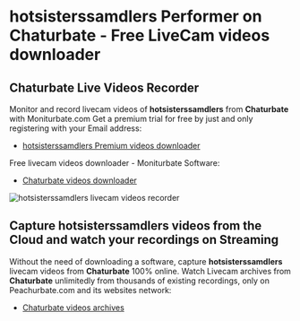 # hotsisterssamdlers Performer on Chaturbate - Free LiveCam videos downloader

## Chaturbate Live Videos Recorder

Monitor and record livecam videos of **hotsisterssamdlers** from **Chaturbate** with Moniturbate.com
Get a premium trial for free by just and only registering with your Email address:
* [hotsisterssamdlers Premium videos downloader](https://moniturbate.com/request-demo-licence-key.html)

Free livecam videos downloader - Moniturbate Software:
* [Chaturbate videos downloader](https://moniturbate.com/moniturbate-download-software.html)

![hotsisterssamdlers livecam videos recorder](https://peachurnet.com/templates/moniturbate-software.png)


## Capture hotsisterssamdlers videos from the Cloud and watch your recordings on Streaming

Without the need of downloading a software, capture **hotsisterssamdlers** livecam videos from **Chaturbate** 100% online.
Watch Livecam archives from **Chaturbate** unlimitedly from thousands of existing recordings, only on Peachurbate.com and its websites network:
* [Chaturbate videos archives](https://peachurnet.com/)